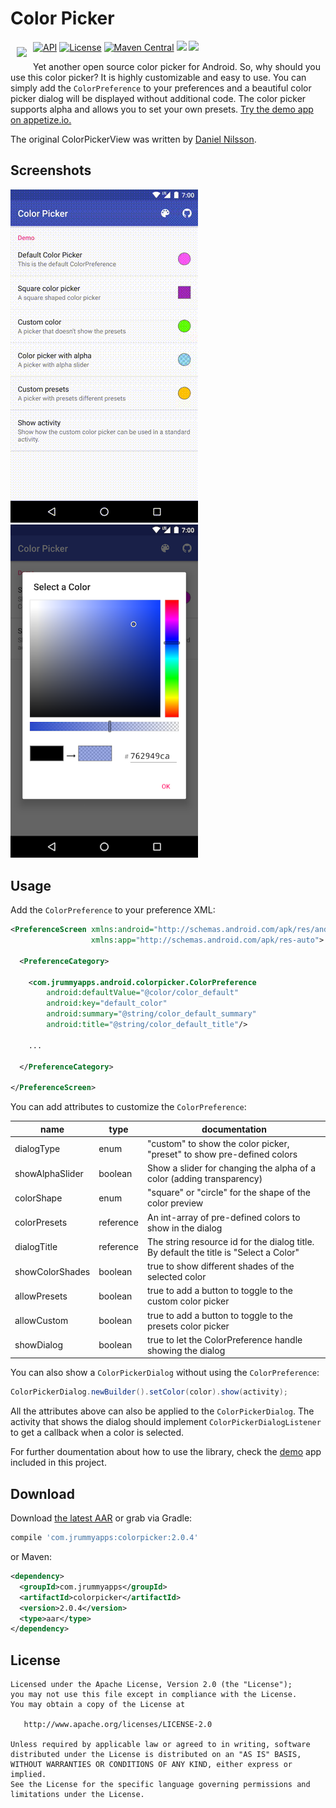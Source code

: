 # Color Picker

<img src="https://github.com/jrummyapps/colorpicker/blob/master/demo/src/main/res/mipmap-xxxhdpi/ic_launcher.png?raw=true" align="left" hspace="10" vspace="10"></a>

<a target="_blank" href="https://developer.android.com/reference/android/os/Build.VERSION_CODES.html#ICE_CREAM_SANDWICH"><img src="https://img.shields.io/badge/API-14%2B-blue.svg?style=flat" alt="API" /></a>
<a target="_blank" href="LICENSE"><img src="http://img.shields.io/:license-apache-blue.svg" alt="License" /></a>
<a target="_blank" href="https://maven-badges.herokuapp.com/maven-central/com.jrummyapps/colorpicker"><img src="https://maven-badges.herokuapp.com/maven-central/com.jrummyapps/colorpicker/badge.svg" alt="Maven Central" /></a>
<a target="_blank" href="http://www.methodscount.com/?lib=com.jrummyapps%3Acolorpicker%3A2.0.4"><img src="https://img.shields.io/badge/methods-409-e91e63.svg" /></a>
<a target="_blank" href="https://twitter.com/jrummyapps"><img src="https://img.shields.io/twitter/follow/jrummyapps.svg?style=social" /></a>

Yet another open source color picker for Android. So, why should you use this color picker? It is highly customizable and easy to use. You can simply add the `ColorPreference` to your preferences and a beautiful color picker dialog will be displayed without additional code. The color picker supports alpha and allows you to set your own presets. [Try the demo app on appetize.io.](https://appetize.io/app/h1zukd6ux5yy5pw91vpyer32zr)

The original ColorPickerView was written by [Daniel Nilsson](https://github.com/danielnilsson9/color-picker-view).

## Screenshots
![GIF](art/demo.gif)
&nbsp;&nbsp;
<img src="art/screenshot3.png" width="300" alt="Screenshot">

## Usage

Add the `ColorPreference` to your preference XML:

```xml
<PreferenceScreen xmlns:android="http://schemas.android.com/apk/res/android"
                  xmlns:app="http://schemas.android.com/apk/res-auto">

  <PreferenceCategory>

    <com.jrummyapps.android.colorpicker.ColorPreference
        android:defaultValue="@color/color_default"
        android:key="default_color"
        android:summary="@string/color_default_summary"
        android:title="@string/color_default_title"/>

    ...

  </PreferenceCategory>

</PreferenceScreen>
```

You can add attributes to customize the `ColorPreference`:

| name            | type      | documentation                                                                         |
|-----------------|-----------|---------------------------------------------------------------------------------------|
| dialogType      | enum      | "custom" to show the color picker, "preset" to show pre-defined colors                |
| showAlphaSlider | boolean   | Show a slider for changing the alpha of a color (adding transparency)                 |
| colorShape      | enum      | "square" or "circle" for the shape of the color preview                               |
| colorPresets    | reference | An int-array of pre-defined colors to show in the dialog                              |
| dialogTitle     | reference | The string resource id for the dialog title. By default the title is "Select a Color" |
| showColorShades | boolean   | true to show different shades of the selected color                                   |
| allowPresets    | boolean   | true to add a button to toggle to the custom color picker                             |
| allowCustom     | boolean   | true to add a button to toggle to the presets color picker                            |
| showDialog      | boolean   | true to let the ColorPreference handle showing the dialog                             |

You can also show a `ColorPickerDialog` without using the `ColorPreference`:

```java
ColorPickerDialog.newBuilder().setColor(color).show(activity);
```

All the attributes above can also be applied to the `ColorPickerDialog`. The activity that shows the dialog should implement `ColorPickerDialogListener` to get a callback when a color is selected.

For further doumentation about how to use the library, check the [demo](demo) app included in this project.

## Download

Download [the latest AAR](https://repo1.maven.org/maven2/com/jrummyapps/colorpicker/2.0.4/colorpicker-2.0.4.aar) or grab via Gradle:

```groovy
compile 'com.jrummyapps:colorpicker:2.0.4'
```
or Maven:
```xml
<dependency>
  <groupId>com.jrummyapps</groupId>
  <artifactId>colorpicker</artifactId>
  <version>2.0.4</version>
  <type>aar</type>
</dependency>
```

## License

    Licensed under the Apache License, Version 2.0 (the "License");
    you may not use this file except in compliance with the License.
    You may obtain a copy of the License at

       http://www.apache.org/licenses/LICENSE-2.0

    Unless required by applicable law or agreed to in writing, software
    distributed under the License is distributed on an "AS IS" BASIS,
    WITHOUT WARRANTIES OR CONDITIONS OF ANY KIND, either express or implied.
    See the License for the specific language governing permissions and
    limitations under the License.
